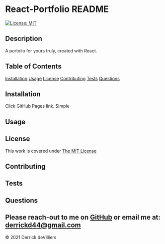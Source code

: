 # React-Portfolio README

[![License: MIT](https://img.shields.io/badge/License-MIT-yellow.svg)](https://opensource.org/licenses/MIT)


            
## Description
A portolio for yours truly, created with React.

## Table of Contents
        
[Installation](#Installation)
[Usage](#Usage)
[License](#License)
[Contributing](#Contributing)
[Tests](#Tests)
[Questions](#Questions)

## Installation
Click GitHub Pages link. Simple

## Usage


## License
This work is covered under [The MIT License](https://opensource.org/licenses/MIT)

## Contributing


## Tests


## Questions
Please reach-out to me on [GitHub](http://www.github.com/Dirk44) or email me at: [derrickd44@gmail.com](mailto:derrickd44@gmail.com)
---

    

© 2021 Derrick deVilliers
